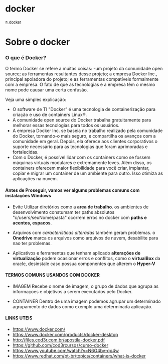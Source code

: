 # docker

<sub>[:arrow_upper_left: docker](readme.md)<sub>

# Sobre o docker

### O que é Docker?
O termo Docker se refere a muitas coisas: 
-um projeto da comunidade open source; as ferramentas resultantes desse projeto; a empresa Docker Inc., principal apoiadora do projeto; e as ferramentas compatíveis formalmente com a empresa. O fato de que as tecnologias e a empresa têm o mesmo nome pode causar uma certa confusão.

Veja uma simples explicação:

- O software de TI "Docker” é uma tecnologia de containerização para criação e uso de containers Linux®.
- A comunidade open source do Docker trabalha gratuitamente para melhorar essas tecnologias para todos os usuários.
- A empresa Docker Inc. se baseia no trabalho realizado pela comunidade do Docker, tornando-o mais seguro, e compartilha os avanços com a comunidade em geral. Depois, ela oferece aos clientes corporativos o suporte necessário para as tecnologias que foram aprimoradas e fortalecidas.
- Com o Docker, é possível lidar com os containers como se fossem máquinas virtuais modulares e extremamente leves. Além disso, os containers oferecem maior flexibilidade para você criar, implantar, copiar e migrar um container de um ambiente para outro. Isso otimiza as aplicações na nuvem.

#### Antes de Proseguir, vamos ver algums problemas comuns com instalações Windows

- Evite Utilizar diretórios como a **area de trabalho**.
os ambientes de desenvolvimento constumam ter paths absolutos
"c/users/seuNome/pasta" ocorrem erros no docker com **paths e
acentos, espacos**.

- Arquivos com *características alteradas* também geram problemas.
o **Onedrive** marca os arquivos como arquivos de nuvem, desabilite
para nao ter problemas.

- Aplicativos e ferramentas que tenham aplicado **alterações de
virtualização** podem ocasionar erros e conflitos, como o **virtualBox** da
oracle, desinstale caso possua componentes que alterem o **Hyper-V**

#### TERMOS COMUNS USANDOS COM DOCKER
- IMAGEM
Recebe o nome de imagem, o grupo de dados que agrupa as informaçoes e objetivos
a serem executados pelo Docker.

- CONTAINER
Dentro de uma imagem podemos agrupar um determinado agrupamento de dados 
como exemplo uma determinada aplicação.

#### LINKS UTEIS

 - https://www.docker.com/
 - https://www.docker.com/products/docker-desktop
 - http://files.cod3r.com.br/apostila-docker.pdf
 - https://github.com/cod3rcursos/curso-docker
- https://www.youtube.com/watch?v=N6G4bv-qo4w
- https://www.redhat.com/pt-br/topics/containers/what-is-docker
